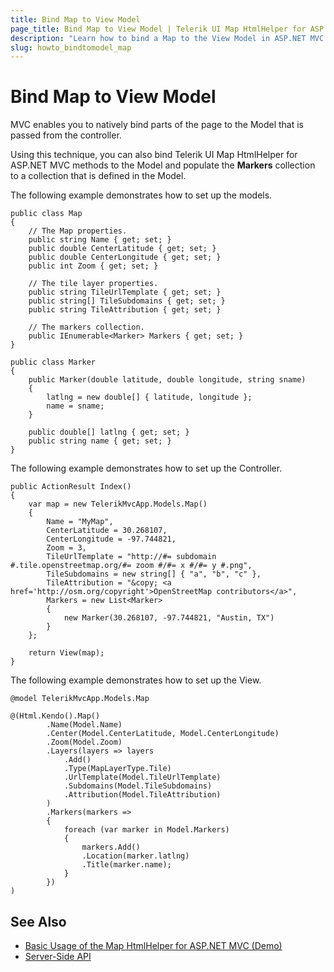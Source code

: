 ```yaml
---
title: Bind Map to View Model
page_title: Bind Map to View Model | Telerik UI Map HtmlHelper for ASP.NET MVC
description: "Learn how to bind a Map to the View Model in ASP.NET MVC applications."
slug: howto_bindtomodel_map
---
```


# Bind Map to View Model

MVC enables you to natively bind parts of the page to the Model that is passed from the controller.

Using this technique, you can also bind Telerik UI Map HtmlHelper for ASP.NET MVC methods to the Model and populate the **Markers** collection to a collection that is defined in the Model.

The following example demonstrates how to set up the models.

```Map
public class Map
{
    // The Map properties.
    public string Name { get; set; }
    public double CenterLatitude { get; set; }
    public double CenterLongitude { get; set; }
    public int Zoom { get; set; }

    // The tile layer properties.
    public string TileUrlTemplate { get; set; }
    public string[] TileSubdomains { get; set; }
    public string TileAttribution { get; set; }

    // The markers collection.
    public IEnumerable<Marker> Markers { get; set; }
}
```
```Marker
public class Marker
{
    public Marker(double latitude, double longitude, string sname)
    {
        latlng = new double[] { latitude, longitude };
        name = sname;
    }

    public double[] latlng { get; set; }
    public string name { get; set; }
}
```

The following example demonstrates how to set up the Controller.

```
public ActionResult Index()
{
    var map = new TelerikMvcApp.Models.Map()
    {
        Name = "MyMap",
        CenterLatitude = 30.268107,
        CenterLongitude = -97.744821,
        Zoom = 3,
        TileUrlTemplate = "http://#= subdomain #.tile.openstreetmap.org/#= zoom #/#= x #/#= y #.png",
        TileSubdomains = new string[] { "a", "b", "c" },
        TileAttribution = "&copy; <a href='http://osm.org/copyright'>OpenStreetMap contributors</a>",
        Markers = new List<Marker>
        {
            new Marker(30.268107, -97.744821, "Austin, TX")
        }
    };

    return View(map);
}
```

The following example demonstrates how to set up the View.

```
@model TelerikMvcApp.Models.Map

@(Html.Kendo().Map()
        .Name(Model.Name)
        .Center(Model.CenterLatitude, Model.CenterLongitude)
        .Zoom(Model.Zoom)
        .Layers(layers => layers
            .Add()
            .Type(MapLayerType.Tile)
            .UrlTemplate(Model.TileUrlTemplate)
            .Subdomains(Model.TileSubdomains)
            .Attribution(Model.TileAttribution)
        )
        .Markers(markers =>
        {
            foreach (var marker in Model.Markers)
            {
                markers.Add()
                .Location(marker.latlng)
                .Title(marker.name);
            }
        })
)
```

## See Also

* [Basic Usage of the Map HtmlHelper for ASP.NET MVC (Demo)](https://demos.telerik.com/aspnet-mvc/map)
* [Server-Side API](/api/map)
